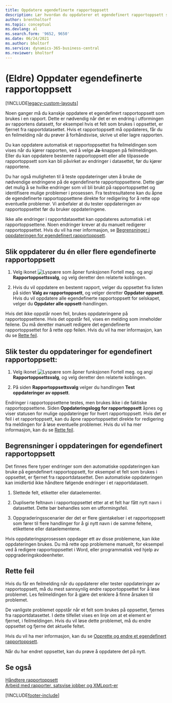 ```yaml
---
title: Oppdatere egendefinerte rapportoppsett
description: Lær hvordan du oppdaterer et egendefinert rapportoppsett som brukes i en rapport når det for eksempel finnes utformingsendringer i rapportens datasett.
author: brentholtorf
ms.topic: conceptual
ms.devlang: al
ms.search.form: '9652, 9650'
ms.date: 06/24/2021
ms.author: bholtorf
ms.service: dynamics-365-business-central
ms.reviewer: bholtorf
---
```

# <a name="legacy-update-custom-report-layouts"></a>(Eldre) Oppdater egendefinerte rapportoppsett

[!INCLUDE[legacy-custom-layouts](includes/legacy-custom-layouts.md)]

Noen ganger må du kanskje oppdatere et egendefinert rapportoppsett som brukes i en rapport. Dette er nødvendig når det er en endring i utformingen av rapportens datasett, for eksempel hvis et felt som brukes i oppsettet, er fjernet fra rapportdatasettet. Hvis et rapportoppsett må oppdateres, får du en feilmelding når du prøver å forhåndsvise, skrive ut eller lagre rapporten.  

Du kan oppdatere automatisk et rapportoppsettet fra feilmeldingen som vises når du kjører rapporten, ved å velge **Ja**-knappen på feilmeldingen. Eller du kan oppdatere bestemte rapportoppsett eller alle tilpassede rapportoppsett som kan bli påvirket av endringer i datasettet, før du kjører rapportene.  

Du har også muligheten til å teste oppdateringer uten å bruke de nødvendige endringene på de egendefinerte rapportoppsettene. Dette gjør det mulig å se hvilke endringer som vil bli brukt på rapportoppsettet og identifisere mulige problemer i prosessen. Fra testresultatene kan du åpne de egendefinerte rapportoppsettene direkte for redigering for å rette opp eventuelle problemer. Vi anbefaler at du tester oppdateringen av rapportoppsettet før du bruker oppdateringene.  

Ikke alle endringer i rapportdatasettet kan oppdateres automatisk i et rapportoppsettene. Noen endringer krever at du manuelt redigerer rapportoppsettet. Hvis du vil ha mer informasjon, se [Begrensninger i oppdateringen for egendefinert rapportoppsett](ui-update-report-layouts.md#UpdateLimitations).  

## <a name="to-update-one-or-more-custom-report-layouts"></a>Slik oppdaterer du én eller flere egendefinerte rapportoppsett

1.  Velg ikonet ![Lyspære som åpner funksjonen Fortell meg.](media/ui-search/search_small.png "Fortell hva du vil gjøre") og angi **Rapportoppsettsvalg**, og velg deretter den relaterte koblingen.  

2.  Hvis du vil oppdatere en bestemt rapport, velger du oppsettet fra listen på siden **Valg av rapportoppsett**, og velger deretter **Oppdater oppsett**. Hvis du vil oppdatere alle egendefinerte rapportoppsett for selskapet, velger du **Oppdater alle oppsett**-handlingen.  

Hvis det ikke oppstår noen feil, brukes oppdateringene på rapportoppsettene. Hvis det oppstår feil, vises en melding som inneholder feilene. Du må deretter manuelt redigere det egendefinerte rapportoppsettet for å rette opp feilen. Hvis du vil ha mer informasjon, kan du se [Rette feil](ui-update-report-layouts.md#FixErrors).  

## <a name="to-test-custom-report-layout-updates"></a>Slik tester du oppdateringer for egendefinert rapportoppsett:

1.  Velg ikonet ![Lyspære som åpner funksjonen Fortell meg.](media/ui-search/search_small.png "Fortell hva du vil gjøre") og angi **Rapportoppsettsvalg**, og velg deretter den relaterte koblingen.  

2.  På siden **Rapportoppsettsvalg** velger du handlingen **Test oppdateringer av oppsett**.  

 Endringer i rapportoppsettene testes, men brukes ikke i de faktiske rapportoppsettene. Siden **Oppdateringslogg for rapportoppsett** åpnes og viser statusen for mulige oppdateringer for hvert rapportoppsett. Hvis det er feil i et rapportoppsett, kan du åpne rapportoppsettet direkte for redigering fra meldingen for å løse eventuelle problemer. Hvis du vil ha mer informasjon, kan du se [Rette feil](ui-update-report-layouts.md#FixErrors).  

## <a name="limitations-of-the-custom-report-layout-update"></a><a name="UpdateLimitations"></a>Begrensninger i oppdateringen for egendefinert rapportoppsett
 Det finnes flere typer endringer som den automatiske oppdateringen kan bruke på egendefinert rapportoppsett, for eksempel et felt som brukes i oppsettet, er fjernet fra rapportdatasettet. Den automatiske oppdateringen kan imidlertid ikke håndtere følgende endringer i et rapportdatasett.  

1.  Slettede felt, etiketter eller dataelementer.  

2.  Dupliserte feltnavn i rapportoppsettet etter at et felt har fått nytt navn i datasettet. Dette bør behandles som en utformingsfeil.  

3.  Oppgraderingsscenarier der det er flere gjentakelser i et rapportoppsett som fører til flere handlinger for å gi nytt navn i de samme feltene, etikettene eller dataelementene.  

 Hvis oppdateringsprosessen oppdager ett av disse problemene, kan ikke oppdateringen brukes. Du må rette opp problemene manuelt, for eksempel ved å redigere rapportoppsettet i Word, eller programmatisk ved hjelp av oppgraderingskodeenheter.  

## <a name="fixing-errors"></a><a name="FixErrors"></a>Rette feil
 Hvis du får en feilmelding når du oppdaterer eller tester oppdateringer av rapportoppsett, må du mest sannsynlig endre rapportoppsettet for å løse problemet. Les feilmeldingen for å gjøre det enklere å finne årsaken til problemet.  

 De vanligste problemet oppstår når et felt som brukes på oppsettet, fjernes fra rapportdatasettet. I dette tilfellet vises en linje om at et element er fjernet, i feilmeldingen. Hvis du vil løse dette problemet, må du endre oppsettet og fjerne det aktuelle feltet.  

 Hvis du vil ha mer informasjon, kan du se [Opprette og endre et egendefinert rapportoppsett](ui-how-create-custom-report-layout.md#ModifyCustomLayout).  

Når du har endret oppsettet, kan du prøve å oppdatere det på nytt.  

## <a name="see-also"></a>Se også
 [Håndtere rapportoppsett](ui-manage-report-layouts.md)  
 [Arbeid med rapporter, satsvise jobber og XMLport-er](ui-work-report.md)  


[!INCLUDE[footer-include](includes/footer-banner.md)]

